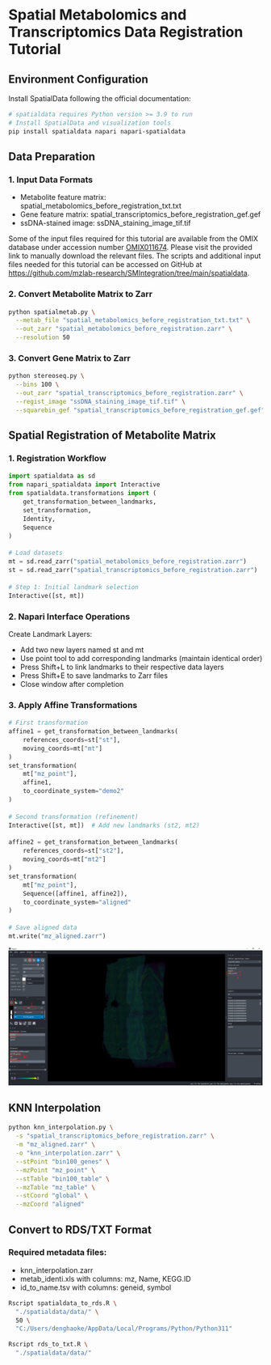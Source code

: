 # Spatial Metabolomics and Transcriptomics Data Registration Tutorial
## Environment Configuration
Install SpatialData following the official documentation:
```bash
# spatialdata requires Python version >= 3.9 to run 
# Install SpatialData and visualization tools
pip install spatialdata napari napari-spatialdata
```
## Data Preparation
### **1. Input Data Formats**
  - Metabolite feature matrix: spatial_metabolomics_before_registration_txt.txt 
  - Gene feature matrix: spatial_transcriptomics_before_registration_gef.gef
  - ssDNA-stained image: ssDNA_staining_image_tif.tif

Some of the input files required for this tutorial are available from the OMIX database under accession number [OMIX011674](https://ngdc.cncb.ac.cn/omix/release/OMIX011674). Please visit the provided link to manually download the relevant files. The scripts and additional input files needed for this tutorial can be accessed on GitHub at https://github.com/mzlab-research/SMIntegration/tree/main/spatialdata.

### **2. Convert Metabolite Matrix to Zarr**
```bash
python spatialmetab.py \
  --metab_file "spatial_metabolomics_before_registration_txt.txt" \
  --out_zarr "spatial_metabolomics_before_registration.zarr" \
  --resolution 50
```

### **3. Convert Gene Matrix to Zarr**
```bash
python stereoseq.py \
  --bins 100 \
  --out_zarr "spatial_transcriptomics_before_registration.zarr" \
  --regist_image "ssDNA_staining_image_tif.tif" \
  --squarebin_gef "spatial_transcriptomics_before_registration_gef.gef"
```
## Spatial Registration of Metabolite Matrix
### **1. Registration Workflow**
```python
import spatialdata as sd
from napari_spatialdata import Interactive
from spatialdata.transformations import (
    get_transformation_between_landmarks,
    set_transformation,
    Identity,
    Sequence
)

# Load datasets
mt = sd.read_zarr("spatial_metabolomics_before_registration.zarr")
st = sd.read_zarr("spatial_transcriptomics_before_registration.zarr")

# Step 1: Initial landmark selection
Interactive([st, mt])
```
### **2. Napari Interface Operations**
Create Landmark Layers:
  - Add two new layers named st and mt
  - Use point tool to add corresponding landmarks (maintain identical order)
  - Press Shift+L to link landmarks to their respective data layers
  - Press Shift+E to save landmarks to Zarr files
  - Close window after completion
### **3. Apply Affine Transformations**
```python
# First transformation
affine1 = get_transformation_between_landmarks(
    references_coords=st["st"],
    moving_coords=mt["mt"]
)
set_transformation(
    mt["mz_point"],
    affine1,
    to_coordinate_system="demo2"
)

# Second transformation (refinement)
Interactive([st, mt])  # Add new landmarks (st2, mt2)

affine2 = get_transformation_between_landmarks(
    references_coords=st["st2"],
    moving_coords=mt["mt2"]
)
set_transformation(
    mt["mz_point"],
    Sequence([affine1, affine2]),
    to_coordinate_system="aligned"
)

# Save aligned data
mt.write("mz_aligned.zarr")
```
![Interactive landmark selection in Napari](spatialdata/landmark_alignment.png)


## KNN Interpolation
```bash
python knn_interpolation.py \
  -s "spatial_transcriptomics_before_registration.zarr" \
  -m "mz_aligned.zarr" \
  -o "knn_interpolation.zarr" \
  --stPoint "bin100_genes" \
  --mzPoint "mz_point" \
  --stTable "bin100_table" \
  --mzTable "mz_table" \
  --stCoord "global" \
  --mzCoord "aligned"
```

## Convert to RDS/TXT Format
### **Required metadata files**:
  - knn_interpolation.zarr
  - metab_identi.xls with columns: mz, Name, KEGG.ID
  - id_to_name.tsv with columns: geneid, symbol

```bash
Rscript spatialdata_to_rds.R \
  "./spatialdata/data/" \
  50 \ 
  "C:/Users/denghaoke/AppData/Local/Programs/Python/Python311"
```


```bash
Rscript rds_to_txt.R \
  "./spatialdata/data/"
```
